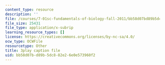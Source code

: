 ```yaml
---
content_type: resource
description: ''
file: /courses/7-01sc-fundamentals-of-biology-fall-2011/bb58d07bd89b5dc882e26e0e573960f2_ojrj-UVh9N4.vtt
file_size: 25431
file_type: application/x-subrip
learning_resource_types: []
license: https://creativecommons.org/licenses/by-nc-sa/4.0/
ocw_type: OCWFile
resourcetype: Other
title: 3play caption file
uid: bb58d07b-d89b-5dc8-82e2-6e0e573960f2
---
```

